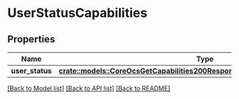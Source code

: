 # UserStatusCapabilities

## Properties

Name | Type | Description | Notes
------------ | ------------- | ------------- | -------------
**user_status** | [**crate::models::CoreOcsGetCapabilities200ResponseOcsDataCapabilitiesUserStatus**](core_ocs_get_capabilities_200_response_ocs_data_capabilities_user_status.md) |  | 

[[Back to Model list]](../README.md#documentation-for-models) [[Back to API list]](../README.md#documentation-for-api-endpoints) [[Back to README]](../README.md)


